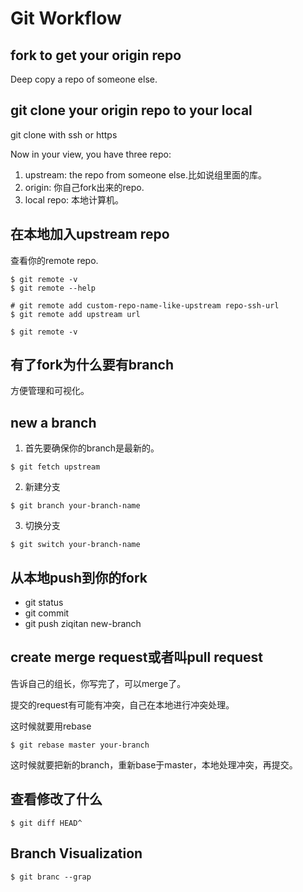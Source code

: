 # Git Workflow

## fork to get your origin repo
Deep copy a repo of someone else.

## git clone your origin repo to your local
git clone with ssh or https

Now in your view, you have three repo:
1. upstream: the repo from someone else.比如说组里面的库。
2. origin: 你自己fork出来的repo.
3. local repo: 本地计算机。

## 在本地加入upstream repo
查看你的remote repo.
```
$ git remote -v
$ git remote --help
```

```
# git remote add custom-repo-name-like-upstream repo-ssh-url
$ git remote add upstream url
```

```
$ git remote -v
```

## 有了fork为什么要有branch
方便管理和可视化。

## new a branch
1. 首先要确保你的branch是最新的。
```
$ git fetch upstream
```
2. 新建分支
```
$ git branch your-branch-name
```
3. 切换分支
```
$ git switch your-branch-name
``` 

## 从本地push到你的fork
- git status
- git commit
- git push ziqitan new-branch

## create merge request或者叫pull request
告诉自己的组长，你写完了，可以merge了。

提交的request有可能有冲突，自己在本地进行冲突处理。

这时候就要用rebase
```
$ git rebase master your-branch
```
这时候就要把新的branch，重新base于master，本地处理冲突，再提交。

## 查看修改了什么
```
$ git diff HEAD^
```

## Branch Visualization
```
$ git branc --grap
```
